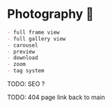 # Photography 📸

>

```md
- full frame view
- full gallery view
- carousel
- preview
- download
- zoom
- tag system
```

TODO: SEO ?

TODO: 404 page link back to main
